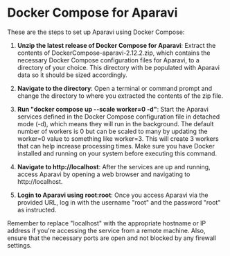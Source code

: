# Docker Compose for Aparavi

These are the steps to set up Aparavi using Docker Compose:

1. **Unzip the latest release of Docker Compose for Aparavi**: Extract the contents of DockerCompose-aparavi-2.12.2.zip, which contains the necessary Docker Compose configuration files for Aparavi, to a directory of your choice. This directory with be populated with Aparavi data so it should be sized accordingly.

2. **Navigate to the directory**: Open a terminal or command prompt and change the directory to where you extracted the contents of the zip file.

3. **Run "docker compose up --scale worker=0 -d"**: Start the Aparavi services defined in the Docker Compose configuration file in detached mode (-d), which means they will run in the background. The default number of workers is 0 but can be scaled to many by updating the worker=0 value to something like worker=3. This will create 3 workers that can help increase processing times. Make sure you have Docker installed and running on your system before executing this command.

4. **Navigate to http://localhost**: After the services are up and running, access Aparavi by opening a web browser and navigating to http://localhost.

5. **Login to Aparavi using root:root**: Once you access Aparavi via the provided URL, log in with the username "root" and the password "root" as instructed.

Remember to replace "localhost" with the appropriate hostname or IP address if you're accessing the service from a remote machine. Also, ensure that the necessary ports are open and not blocked by any firewall settings.
